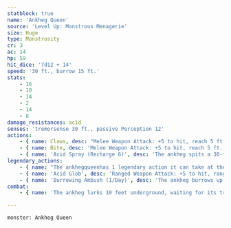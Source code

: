 ```yaml
---
statblock: true
name: 'Ankheg Queen'
source: 'Level Up: Monstrous Menagerie'
size: Huge
type: Monstrosity
cr: 3
ac: 14
hp: 59
hit_dice: '7d12 + 14'
speed: '30 ft., burrow 15 ft.'
stats:
    - 16
    - 10
    - 14
    - 2
    - 14
    - 8
damage_resistances: acid
senses: 'tremorsense 30 ft., passive Perception 12'
actions:
    - { name: Claws, desc: "Melee Weapon Attack: +5 to hit, reach 5 ft., one target. Hit: 12 (2d8 + 3) slashing damage. If the target is a Medium or smaller creature, it is grappled (escape DC 13). Until this grapple ends, the target is restrained, and the ankheg can't use its claws on anyone else." }
    - { name: Bite, desc: 'Melee Weapon Attack: +5 to hit, reach 5 ft., one creature grappled by the ankheg. Hit: 16 (3d8 + 3) slashing damage. If this damage kills the target, the ankheg severs its head.' }
    - { name: 'Acid Spray (Recharge 6)', desc: 'The ankheg spits a 30-foot-long, 5-foot-wide stream of acid. Each creature in the area makes a DC 13 Dexterity saving throw, taking 14 (4d6) acid damage on a failure or half damage on a success. If the ankheg is grappling a target, it instead bathes the target in acid, dealing 14 (4d6) acid damage with no saving throw only to that target.' }
legendary_actions:
    - { name: "The ankhegqueenhas 1 legendary action it can take at the end of another creature's turn, choosing from the options below", desc: 'The ankheg regains the spent legendary action at the start of its turn.' }
    - { name: 'Acid Glob', desc: 'Ranged Weapon Attack: +5 to hit, range 30/90 feet, one target. Hit: 7 (1d8 + 3) acid damage.' }
    - { name: 'Burrowing Ambush (1/Day)', desc: 'The ankheg burrows up to its burrowing speed without provoking opportunity attacks, and then resurfaces. If within melee range of an enemy, it makes a claw attack with advantage.' }
combat:
    - { name: 'The ankheg lurks 10 feet underground, waiting for its tremorsense to register movement', desc: 'It bursts out, firing its acid spray and then grabbing and biting the largest target available. It flees if badly hurt, dragging away any creature it has grappled.' }

---
```

```statblock
monster: Ankheg Queen
```
